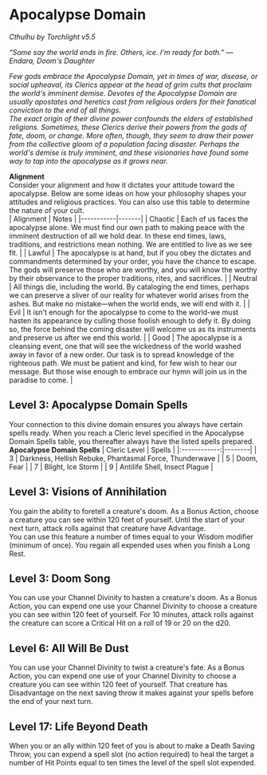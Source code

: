 # Apocalypse Domain
*Cthulhu by Torchlight v5.5*

*“Some say the world ends in fire. Others, ice. I'm ready for both.” — Endara, Doom's Daughter*

*Few gods embrace the Apocalypse Domain, yet in times of war, disease, or social upheaval, its Clerics appear at the head of grim cults that proclaim the world's imminent demise. Devotes of the Apocalypse Domain are usually apostates and heretics cast from religious orders for their fanatical conviction to the end of all things.*  
*The exact origin of their divine power confounds the elders of established religions. Sometimes, these Clerics derive their powers from the gods of fate, doom, or change. More often, though, they seem to draw their power from the collective gloom of a population facing disaster. Perhaps the world's demise is truly imminent, and these visionaries have found some way to tap into the apocalypse as it grows near.*

**Alignment**  
Consider your alignment and how it dictates your attitude toward the apocalypse. Below are some ideas on how your philosophy shapes your attitudes and religious practices. You can also use this table to determine the nature of your cult.  
| Alignment | Notes |
|-----------|-------|
| Chaotic | Each of us faces the apocalypse alone. We must find our own path to making peace with the imminent destruction of all we hold dear. In these end times, laws, traditions, and restrictions mean nothing. We are entitled to live as we see fit. |
| Lawful | The apocalypse is at hand, but if you obey the dictates and commandments determined by your order, you have the chance to escape. The gods will preserve those who are worthy, and you will know the worthy by their observance to the proper traditions, rites, and sacrifices. |
| Neutral | All things die, including the world. By cataloging the end times, perhaps we can preserve a sliver of our reality for whatever world arises from the ashes. But make no mistake—when the world ends, we will end with it. |
| Evil | It isn't enough for the apocalypse to come to the world-we must hasten its appearance by culling those foolish enough to defy it. By doing so, the force behind the coming disaster will welcome us as its instruments and preserve us after we end this world. |
| Good | The apocalypse is a cleansing event, one that will see the wickedness of the world washed away in favor of a new order. Our task is to spread knowledge of the righteous path. We must be patient and kind, for few wish to hear our message. But those wise enough to embrace our hymn will join us in the paradise to come. |

## Level 3: Apocalypse Domain Spells
Your connection to this divine domain ensures you always have certain spells ready. When you reach a Cleric level specified in the Apocalypse Domain Spells table, you thereafter always have the listed spells prepared.
**Apocalypse Domain Spells**
| Cleric Level | Spells |
|:------------:|--------|
| 3            | Darkness, Hellish Rebuke, Phantasmal Force, Thunderwave |
| 5            | Doom, Fear |
| 7            | Blight, Ice Storm |
| 9            | Antilife Shell, Insect Plague |

## Level 3: Visions of Annihilation
You gain the ability to foretell a creature's doom. As a Bonus Action, choose a creature you can see within 120 feet of yourself. Until the start of your next turn, attack rolls against that creature have Advantage.  
You can use this feature a number of times equal to your Wisdom modifier (minimum of once). You regain all expended uses when you finish a Long Rest.

## Level 3: Doom Song
You can use your Channel Divinity to hasten a creature's doom. As a Bonus Action, you can expend one use your Channel Divinity to choose a creature you can see within 120 feet of yourself. For 10 minutes, attack rolls against the creature can score a Critical Hit on a roll of 19 or 20 on the d20.

## Level 6: All Will Be Dust
You can use your Channel Divinity to twist a creature's fate. As a Bonus Action, you can expend one use of your Channel Divinity to choose a creature you can see within 120 feet of yourself. That creature has Disadvantage on the next saving throw it makes against your spells before the end of your next turn.

## Level 17: Life Beyond Death
When you or an ally within 120 feet of you is about to make a Death Saving Throw, you can expend a spell slot (no action required) to heal the target a number of Hit Points equal to ten times the level of the spell slot expended.